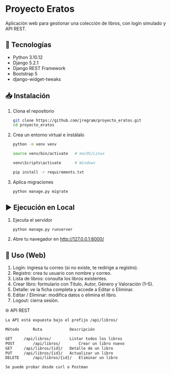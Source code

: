 # Proyecto Eratos

Aplicación web para gestionar una colección de libros, con login simulado y API REST.

## 🚀 Tecnologías

- Python 3.10.12  
- Django 5.2.1 
- Django REST Framework  
- Bootstrap 5  
- django-widget-tweaks  

## 📥 Instalación

1. Clona el repositorio  
   ```bash
   git clone https://github.com/jregram/proyecto_eratos.git
   cd proyecto_eratos

2. Crea un entorno virtual e instálalo
   ```bash  
   python -m venv venv
   
   source venv/bin/activate   # macOS/Linux
   
   venv\Scripts\activate      # Windows
   
   pip install -r requirements.txt
   
3. Aplica migraciones
   ```bash
   python manage.py migrate

## ▶️ Ejecución en Local

1. Ejecuta el servidor
    ```bash
    python manage.py runserver
    
2. Abre tu navegador en http://127.0.0.1:8000/

## 📝 Uso (Web)

1. Login: ingresa tu correo (si no existe, te redirige a registro).
2. Registro: crea tu usuario con nombre y correo.
3. Lista de libros: consulta los libros existentes.
4. Crear libro: formulario con Título, Autor, Género y Valoración (1–5).
5. Detalle: ve la ficha completa y accede a Editar o Eliminar.
6. Editar / Eliminar: modifica datos o elimina el libro.
7. Logout: cierra sesión.

🌐 API REST

  ```bash
La API está expuesta bajo el prefijo /api/libros/

Método		Ruta			Descripción

GET		/api/libros/		Listar todos los libros
POST		/api/libros/		Crear un libro nuevo
GET		/api/libros/{id}/	Detalle de un libro
PUT		/api/libros/{id}/	Actualizar un libro
DELETE		/api/libros/{id}/	Eliminar un libro

Se puede probar desde curl o Postman


